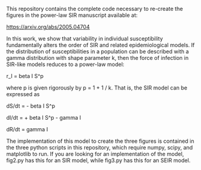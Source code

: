 This repository contains the complete code necessary to re-create the figures in the power-law SIR manuscript available at:

https://arxiv.org/abs/2005.04704

In this work, we show that variability in individual susceptibility fundamentally alters the order of SIR and related epidemiological models. If the distribution of susceptibilities in a population can be described with a gamma distribution with shape parameter k, then the force of infection in SIR-like models reduces to a power-law model:

r_I = beta I S^p

where p is given rigorously by p = 1 + 1 / k. That is, the SIR model can be expressed as

dS/dt = - beta I S^p

dI/dt = + beta I S^p - gamma I

dR/dt = gamma I

The implementation of this model to create the three figures is contained in the three python scripts in this repository, which require numpy, scipy, and matplotlib to run. If you are looking for an implementation of the model, fig2.py has this for an SIR model, while fig3.py has this for an SEIR model.
